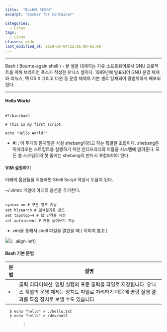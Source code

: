 ```yaml
---
title:  "Bash에 대해서"
excerpt: "Docker for Container"

categories:
  - Linux
tags:
  - Linux
classes: wide
last_modified_at: 2019-05-04T22:06:00-05:00
---
```


***

Bash ( Bourne-again shell ) - 본 셸을 대체히는 자유 소프트웨어로서 GNU 프로젝트를 위해 브라이언 폭스가 작성한 유닉스 셸이다. 
1989년에 발표되어 GNU 운영 체제와 리눅스, 맥 OS X 그리고 다윈 등 운영 체제의 기본 셸로 탑재되어 광범위하게 배포되었다. 

***

#### Hello World 

```shell

#!/bin/bash

# This is my first script. 

echo 'Hello World!'

```

- #! : 이 두개의 문자열은 사실 shebang이라고 하는 특별한 조합이다. shebang은 뒤따라오는 스트립트를 실행하기 위한 인터프리터의 이름을 시스템에 알려준다. 모든 쉘 스크립트의 첫 줄에는 shebang이 반드시 포함되어야 한다. 

#### VIM 설정하기 

아래의 옵션들을 적용하면 Shell Script 작성시 도움이 된다. 

~/.vimrc 파일에 아래의 옵션을 추가한다. 

```shell

syntax on # 구문 강조 기능 
set hlsearch # 검색결과를 강조 
set tapstop=4 # 탭 간격을 지정
set autoindent # 자동 들여쓰기 기능 

```

- vim을 통해서 shell 파일을 열었을 때 ( 이미지 참고 )

![](https://keepinmindsh.github.io/lines/assets/img/vimrc.png){: .align-left}


#### Bash 기본 문법 

| 문법              | 설명                                                          |
| --------         | ------------------------------------------------------------ |
| >                 | 출력 리다이렉션, 명령 실행의 표준 출력을 파일로 저장힙니다. 유닉스 계열의 운영 체제는 장치도 파일로 처리하기 때문에 명령 실행 결과를 특정 장치로 보낼 수도 있습니다 
```shell
  $ echo "hello" > ./hello.txt
  $ echo "hello" > /dev/null
```
            |
